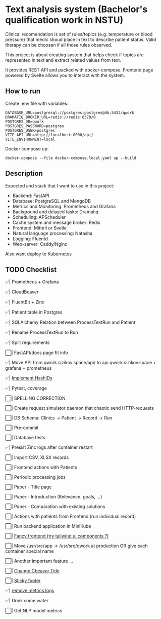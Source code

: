 # Text analysis system (Bachelor's qualification work in NSTU)

Clinical recomendation is set of rules/topics (e.g. temperature or blood pressure) that medic shoud place in text to describe patient status. Valid therapy can be choosen if all those rules observed.

This project is about creating system that helps check if topics are represented in text and extract related values from text.

It provides REST API and packed with docker-compose. Frontend page powered by Svelte allows you to interact with the system.

## How to run

Create .env file with variables:

```dotenv
DATABASE_URL=postgresql://postgres:postgres@db:5432/qwork
DRAMATIQ_BROKER_URL=redis://redis:6379/0
POSTGRES_DB=qwork
POSTGRES_PASSWORD=postgres
POSTGRES_USER=postgres
VITE_API_URL=http://localhost:8000/api/
VITE_ENVIRONMENT=local
```

Docker compose up:

```shell
docker-compose --file docker-compose.local.yaml up --build
```

## Description

Expected and stack that I want to use in this project:

- Backend: FastAPI
- Database: PostgreSQL and MongoDB
- Metrics and Monitoring: Prometheus and Grafana
- Background and delayed tasks: Dramatiq
- Scheduling: APScheduler
- Cache system and message broker: Redis
- Frontend: Mithril or Svetle
- Natural language processing: Natasha
- Logging: Fluentd
- Web-server: Caddy/Nginx

Also want deploy to Kubernetes

## TODO Checklist

✅| Prometheus + Grafana

✅| CloudBeaver

✅| FluentBit + Zinc

✅| Patient table in Postgres

✅| SQLAlchemy Relation between ProcessTextRun and Patient

✅| Rename ProcessTextRun to Run

✅| Split requirements

⬜️| FastAPI/docs page fit info

✅| Move API from qwork.sizikov.space/api/ to api.qwork.sizikov.space + grafana + prometheus

✅| [Implement HashIDs](https://github.com/davidaurelio/hashids-python)

✅| Pytest, coverage

⬜️| SPELLING CORRECTION

⬜️| Create request simulator daemon that chaotic send HTTP-requests

⬜️| DB Schema: Clinics -> Patient -> Record -> Run

⬜️| Pre-commit

⬜️| Database tests

✅| Presist Zinc logs after container restart

⬜️| Import CSV, XLSX records

⬜️| Frontend actions with Patients

⬜️| Periodic processing jobs

⬜️| Paper - Title page

⬜️| Paper - Introduction (Relevance, goals, ...)

⬜️| Paper - Comparation with existing solutions

⬜️| Actions with patients from Frontend (run individual record)

⬜️| Run backend application in MiniKube

⬜️| [Fancy frontend (try tailwind ui components ?)](https://tailwindui.com/#components)

⬜️| Move /usr/src/app -> /usr/src/qwork at production OR give each container special name

⬜️| Another important feature ...

⬜️| [Change Cbeaver Title](https://cloudbeaver.io/docs/Server-configuration/)

⬜️| [Sticky footer](https://stackoverflow.com/questions/59812003/tailwindcss-fixed-sticky-footer-on-the-bottom)

✅| [remove metrics logs](https://stackoverflow.com/questions/70809900/python-fastapi-health-check-logs)

✅| Drink some water

⬜️| Get NLP model metrics
